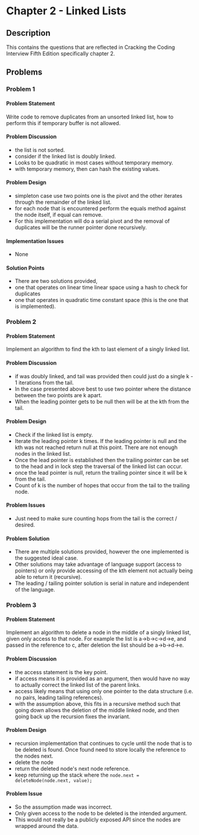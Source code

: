 # Chapter 2 - Linked Lists
## Description
This contains the questions that are reflected in Cracking the Coding Interview Fifth Edition specifically chapter 2.

## Problems
### Problem 1
#### Problem Statement
>
Write code to remove duplicates from an unsorted linked list, how to perform this if temporary buffer is not allowed.

#### Problem Discussion
- the list is not sorted.
- consider if the linked list is doubly linked.
- Looks to be quadratic in most cases without temporary memory.
- with temporary memory, then can hash the existing values.

#### Problem Design
- simpleton case use two points one is the pivot and the other iterates through the remainder of the linked list.
- for each node that is encountered perform the equals method against the node itself, if equal can remove.
- For this implementation will do a serial pivot and the removal of duplicates will be the runner pointer done recursively.

#### Implementation Issues
- None

#### Solution Points
- There are two solutions provided, 
- one that operates on linear time linear space using a hash to check for duplicates
- one that operates in quadratic time constant space (this is the one that is implemented).

### Problem 2
#### Problem Statement
>
Implement an algorithm to find the kth to last element of a singly linked list.

#### Problem Discussion
- if was doubly linked, and tail was provided then could just do a single k - 1 iterations from the tail.
- In the case presented above best to use two pointer where the distance between the two points are k apart.
- When the leading pointer gets to be null then will be at the kth from the tail.

#### Problem Design 
- Check if the linked list is empty.
- Iterate the leading pointer k times.  If the leading pointer is null and the kth was not reached return null at this point.  There are not enough nodes in the linked list.
- Once the lead pointer is established then the trailing pointer can be set to the head and in lock step the traversal of the linked list can occur.
- once the lead pointer is null, return the trailing pointer since it will be k from the tail.
- Count of k is the number of hopes that occur from the tail to the trailing node. 

#### Problem Issues
- Just need to make sure counting hops from the tail is the correct / desired.

#### Problem Solution
- There are multiple solutions provided, however the one implemented is the suggested ideal case.
- Other solutions may take advantage of language support (access to pointers) or only provide accessing of the kth element not actually being able to return it (recursive).
- The leading / tailing pointer solution is serial in nature and independent of the language.

### Problem 3
#### Problem Statement
>
Implement an algorithm to delete a node in the middle of a singly linked list, given only access to that node.  For example the list is a->b->c->d->e, and passed in the reference to c, after deletion the list should be a->b->d->e.

#### Problem Discussion
- the access statement is the key point.
- if access means it is provided as an argument, then would have no way to actually correct the linked list of the parent links.
- access likely means that using only one pointer to the data structure (i.e. no pairs, leading tailing references).
- with the assumption above, this fits in a recursive method such that going down allows the deletion of the middle linked node, and then going back up the recursion fixes the invariant.

#### Problem Design 
- recursion implementation that continues to cycle until the node that is to be deleted is found.  Once found need to store locally the reference to the nodes next. 
- delete the node
- return the deleted node's next node reference.
- keep returning up the stack where the `node.next = deleteNode(node.next, value);`

#### Problem Issue
- So the assumption made was incorrect.
- Only given access to the node to be deleted is the intended argument.
- This would not really be a publicly exposed API since the nodes are wrapped around the data.